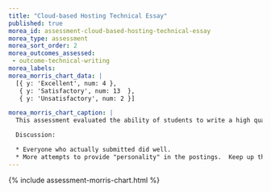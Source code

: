 ```yaml
---
title: "Cloud-based Hosting Technical Essay"
published: true
morea_id: assessment-cloud-based-hosting-technical-essay
morea_type: assessment
morea_sort_order: 2
morea_outcomes_assessed:
 - outcome-technical-writing
morea_labels:
morea_morris_chart_data: |
  [{ y: 'Excellent', num: 4 },
   { y: 'Satisfactory', num: 13  },
   { y: 'Unsatisfactory', num: 2 }]

morea_morris_chart_caption: |
  This assessment evaluated the ability of students to write a high quality technical essay summarizing their experiences doing the Cloud-based Hosting practice WODs.

  Discussion:

  * Everyone who actually submitted did well.
  * More attempts to provide "personality" in the postings.  Keep up the good work!
---
```


{%  include assessment-morris-chart.html  %}

